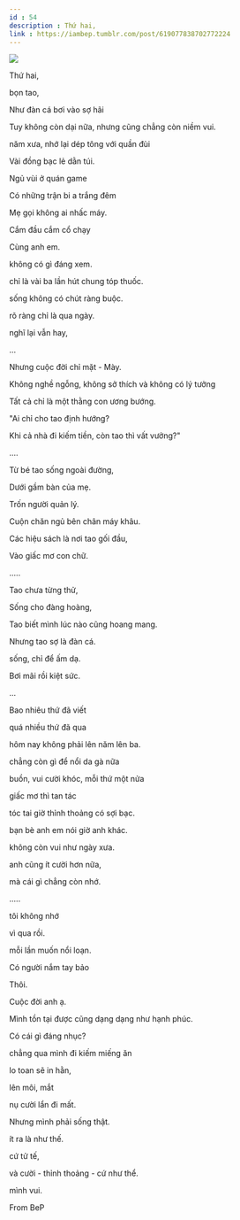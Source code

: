 ```yaml
---
id : 54
description : Thứ hai,
link : https://iambep.tumblr.com/post/619077838702772224
---
```


![](https://64.media.tumblr.com/954159b2aaa985e40c247ac27afa24e3/421ac47b35ca15f6-26/s1280x1920/852325ab3ed31f58fed6c57348becf520dd0f519.jpg)

Thứ hai,

bọn tao,

Như đàn cá bơi vào sợ hãi

Tuy không còn dại nữa, nhưng cũng chẳng còn niềm vui.

năm xưa, nhớ lại dép tông với quần đùi

Vài đồng bạc lẻ dằn túi.

Ngủ vùi ở quán game

Có những trận bi a trắng đêm

Mẹ gọi không ai nhấc máy.

Cắm đầu cắm cổ chạy

Cùng anh em.

không có gì đáng xem.

chỉ là vài ba lần hút chung tóp thuốc.

sống không có chút ràng buộc.

rõ ràng chỉ là qua ngày.

nghĩ lại vẫn hay,

...

Nhưng cuộc đời chỉ mặt - Mày.

Không nghề ngỗng, không sở thích và không có lý tưởng

Tất cả chỉ là một thằng con ương bướng.

"Ai chỉ cho tao định hướng?

Khi cả nhà đi kiếm tiền, còn tao thì vất vưởng?"

....

Từ bé tao sống ngoài đường,

Dưới gầm bàn của mẹ.

Trốn người quản lý.

Cuộn chăn ngủ bên chân máy khâu.

Các hiệu sách là nơi tao gối đầu,

Vào giấc mơ con chữ.

.....

Tao chưa từng thử,

Sống cho đàng hoàng,

Tao biết mình lúc nào cũng hoang mang.

Nhưng tao sợ là đàn cá.

sống, chỉ để ấm dạ.

Bơi mãi rồi kiệt sức.

...

Bao nhiêu thứ đã viết

quá nhiều thứ đã qua

hôm nay không phải lên năm lên ba.

chẳng còn gì để nổi da gà nữa

buồn, vui cười khóc, mỗi thứ một nửa

giấc mơ thì tan tác

tóc tai giờ thỉnh thoảng có sợi bạc.

bạn bè anh em nói giờ anh khác.

không còn vui như ngày xưa.

anh cũng ít cười hơn nữa,

mà cái gì chẳng còn nhớ.

.....

tôi không nhớ

vì qua rồi.

mỗi lần muốn nổi loạn.

Có người nắm tay bảo

Thôi.

Cuộc đời anh ạ.

Mình tồn tại được cũng dạng dạng như hạnh phúc.

Có cái gì đáng nhục?

chẳng qua mình đi kiếm miếng ăn

lo toan sẽ in hằn,

lên môi, mắt

nụ cười lẩn đi mất.

Nhưng mình phải sống thật.

ít ra là như thế.

cứ tử tế,

và cười - thỉnh thoảng - cứ như thể.

mình vui.

From BeP